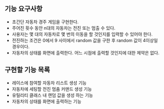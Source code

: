 ## 기능 요구사항

- 초간단 자동차 경주 게임을 구현한다.
- 주어진 횟수 동안 n대의 자동차는 전진 또는 멈출 수 있다.
- 사용자는 몇 대의 자동차로 몇 번의 이동을 할 것인지를 입력할 수 있어야 한다.
- 전진하는 조건은 0에서 9 사이에서 random 값을 구한 후 random 값이 4이상일 경우이다.
- 자동차의 상태를 화면에 출력한다. 어느 시점에 출력할 것인지에 대한 제약은 없다.

## 구현할 기능 목록

- 레이스에 참여할 자동차 리스트 생성 기능
- 자동차에 세팅할 전진 멈춤 커맨드 생성 기능
- 유틸리티 클래스 내 랜덤 값을 생성 하는 기능
- 자동차의 상태를 화면에 출력하는 기능